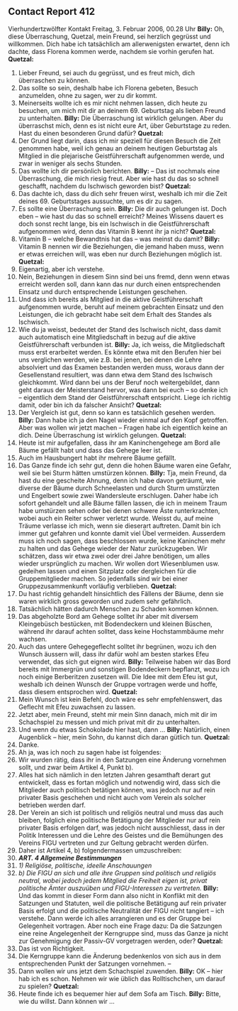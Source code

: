 ## Contact Report 412
Vierhundertzwölfter Kontakt
Freitag, 3. Februar 2006, 00.28 Uhr
**Billy:**
Oh, diese Überraschung, Quetzal, mein Freund, sei herzlich gegrüsst und willkommen. Dich habe ich tatsächlich am allerwenigsten erwartet, denn ich dachte, dass Florena kommen werde, nachdem sie vorhin gerufen hat.
**Quetzal:**
1. Lieber Freund, sei auch du gegrüsst, und es freut mich, dich überraschen zu können.
2. Das sollte so sein, deshalb habe ich Florena gebeten, Besuch anzumelden, ohne zu sagen, wer zu dir kommt.
3. Meinerseits wollte ich es mir nicht nehmen lassen, dich heute zu besuchen, um mich mit dir an deinem 69. Geburtstag als lieben Freund zu unterhalten.
**Billy:**
Die Überraschung ist wirklich gelungen. Aber du überraschst mich, denn es ist nicht eure Art, über Geburtstage zu reden. Hast du einen besonderen Grund dafür?
**Quetzal:**
4. Der Grund liegt darin, dass ich mir speziell für diesen Besuch die Zeit genommen habe, weil ich genau an deinem heutigen Geburtstag als Mitglied in die plejarische Geistführerschaft aufgenommen werde, und zwar in weniger als sechs Stunden.
5. Das wollte ich dir persönlich berichten.
**Billy:**
– Das ist nochmals eine Überraschung, die mich riesig freut. Aber wie hast du das so schnell geschafft, nachdem du Ischwisch geworden bist?
**Quetzal:**
6. Das dachte ich, dass du dich sehr freuen wirst, weshalb ich mir die Zeit deines 69. Geburtstages aussuchte, um es dir zu sagen.
7. Es sollte eine Überraschung sein.
**Billy:**
Die dir auch gelungen ist. Doch eben – wie hast du das so schnell erreicht? Meines Wissens dauert es doch sonst recht lange, bis ein Ischwisch in die Geistführerschaft aufgenommen wird, denn das Vitamin B kennt ihr ja nicht?
**Quetzal:**
8. Vitamin B – welche Bewandtnis hat das – was meinst du damit?
**Billy:**
Vitamin B nennen wir die Beziehungen, die jemand haben muss, wenn er etwas erreichen will, was eben nur durch Beziehungen möglich ist.
**Quetzal:**
9. Eigenartig, aber ich verstehe.
10. Nein, Beziehungen in diesem Sinn sind bei uns fremd, denn wenn etwas erreicht werden soll, dann kann das nur durch einen entsprechenden Einsatz und durch entsprechende Leistungen geschehen.
11. Und dass ich bereits als Mitglied in die aktive Geistführerschaft aufgenommen wurde, beruht auf meinem gebrachten Einsatz und den Leistungen, die ich gebracht habe seit dem Erhalt des Standes als Ischwisch.
12. Wie du ja weisst, bedeutet der Stand des Ischwisch nicht, dass damit auch automatisch eine Mitgliedschaft in bezug auf die aktive Geistführerschaft verbunden ist.
**Billy:**
Ja, ich weiss, die Mitgliedschaft muss erst erarbeitet werden. Es könnte etwa mit den Berufen hier bei uns verglichen werden, wie z.B. bei jenen, bei denen die Lehre absolviert und das Examen bestanden werden muss, woraus dann der Gesellenstand resultiert, was dann etwa dem Stand des Ischwisch gleichkommt. Wird dann bei uns der Beruf noch weitergebildet, dann geht daraus der Meisterstand hervor, was dann bei euch – so denke ich – eigentlich dem Stand der Geistführerschaft entspricht. Liege ich richtig damit, oder bin ich da falscher Ansicht?
**Quetzal:**
13. Der Vergleich ist gut, denn so kann es tatsächlich gesehen werden.
**Billy:**
Dann habe ich ja den Nagel wieder einmal auf den Kopf getroffen. Aber was wollen wir jetzt machen – Fragen habe ich eigentlich keine an dich. Deine Überraschung ist wirklich gelungen.
**Quetzal:**
14. Heute ist mir aufgefallen, dass ihr am Kaninchengehege am Bord alle Bäume gefällt habt und dass das Gehege leer ist.
15. Auch im Hausbungert habt ihr mehrere Bäume gefällt.
16. Das Ganze finde ich sehr gut, denn die hohen Bäume waren eine Gefahr, weil sie bei Sturm hätten umstürzen können.
**Billy:**
Tja, mein Freund, da hast du eine gescheite Ahnung, denn ich habe davon geträumt, wie diverse der Bäume durch Schneelasten und durch Sturm umstürzten und Engelbert sowie zwei Wandersleute erschlugen. Daher habe ich sofort gehandelt und alle Bäume fällen lassen, die ich in meinem Traum habe umstürzen sehen oder bei denen schwere Äste runterkrachten, wobei auch ein Reiter schwer verletzt wurde. Weisst du, auf meine Träume verlasse ich mich, wenn sie dieserart auftreten. Damit bin ich immer gut gefahren und konnte damit viel Übel vermeiden. Ausserdem muss ich noch sagen, dass beschlossen wurde, keine Kaninchen mehr zu halten und das Gehege wieder der Natur zurückzugeben. Wir schätzen, dass wir etwa zwei oder drei Jahre benötigen, um alles wieder ursprünglich zu machen. Wir wollen dort Wiesenblumen usw. gedeihen lassen und einen Sitzplatz oder dergleichen für die Gruppemitglieder machen. So jedenfalls sind wir bei einer Gruppezusammenkunft vorläufig verblieben.
**Quetzal:**
17. Du hast richtig gehandelt hinsichtlich des Fällens der Bäume, denn sie waren wirklich gross geworden und zudem sehr gefährlich.
18. Tatsächlich hätten dadurch Menschen zu Schaden kommen können.
19. Das abgeholzte Bord am Gehege solltet ihr aber mit diversem Kleingebüsch bestücken, mit Bodendeckern und kleinen Büschen, während ihr darauf achten solltet, dass keine Hochstammbäume mehr wachsen.
20. Auch das untere Gehegegeflecht solltet ihr begrünen, wozu ich den Wunsch äussern will, dass ihr dafür wohl am besten starkes Efeu verwendet, das sich gut eignen wird.
**Billy:**
Teilweise haben wir das Bord bereits mit Immergrün und sonstigen Bodendeckern bepflanzt, wozu ich noch einige Berberitzen zusetzen will. Die Idee mit dem Efeu ist gut, weshalb ich deinen Wunsch der Gruppe vortragen werde und hoffe, dass diesem entsprochen wird.
**Quetzal:**
21. Mein Wunsch ist kein Befehl, doch wäre es sehr empfehlenswert, das Geflecht mit Efeu zuwachsen zu lassen.
22. Jetzt aber, mein Freund, steht mir mein Sinn danach, mich mit dir im Schachspiel zu messen und mich privat mit dir zu unterhalten.
23. Und wenn du etwas Schokolade hier hast, dann …
**Billy:**
Natürlich, einen Augenblick – hier, mein Sohn, du kannst dich daran gütlich tun.
**Quetzal:**
24. Danke.
25. Ah ja, was ich noch zu sagen habe ist folgendes:
26. Wir wurden rätig, dass ihr in den Satzungen eine Änderung vornehmen sollt, und zwar beim Artikel 4, Punkt b).
27. Alles hat sich nämlich in den letzten Jahren gesamthaft derart gut entwickelt, dass es fortan möglich und notwendig wird, dass sich die Mitglieder auch politisch betätigen können, was jedoch nur auf rein privater Basis geschehen und nicht auch vom Verein als solcher betrieben werden darf.
28. Der Verein an sich ist politisch und religiös neutral und muss das auch bleiben, folglich eine politische Betätigung der Mitglieder nur auf rein privater Basis erfolgen darf, was jedoch nicht ausschliesst, dass in der Politik Interessen und die Lehre des Geistes und die Bemühungen des Vereins FIGU vertreten und zur Geltung gebracht werden dürfen.
29. Daher ist Artikel 4, b) folgendermassen umzuschreiben:
30. _**ART. 4 Allgemeine Bestimmungen**_
31. _1) Religiöse, politische, ideelle Anschauungen_
32. _b) Die FIGU an sich und alle ihre Gruppen sind politisch und religiös neutral, wobei jedoch jedem Mitglied die Freiheit eigen ist, privat politische Ämter auszuüben und FIGU-Interessen zu vertreten._
**Billy:**
Und das kommt in dieser Form dann also nicht in Konflikt mit den Satzungen und Statuten, weil die politische Betätigung auf rein privater Basis erfolgt und die politische Neutralität der FIGU nicht tangiert – ich verstehe. Dann werde ich alles arrangieren und es der Gruppe bei Gelegenheit vortragen. Aber noch eine Frage dazu: Da die Satzungen eine reine Angelegenheit der Kerngruppe sind, muss das Ganze ja nicht zur Genehmigung der Passiv-GV vorgetragen werden, oder?
**Quetzal:**
33. Das ist von Richtigkeit.
34. Die Kerngruppe kann die Änderung bedenkenlos von sich aus in dem entsprechenden Punkt der Satzungen vornehmen. –
35. Dann wollen wir uns jetzt dem Schachspiel zuwenden.
**Billy:**
OK – hier hab ich es schon. Nehmen wir wie üblich das Rolltischchen, um darauf zu spielen?
**Quetzal:**
36. Heute finde ich es bequemer hier auf dem Sofa am Tisch.
**Billy:**
Bitte, wie du willst. Dann können wir …